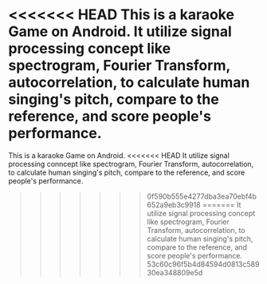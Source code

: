 <<<<<<< HEAD
This is a karaoke Game on Android. It utilize signal processing concept like spectrogram, Fourier Transform, autocorrelation, to calculate human singing's pitch, compare to the reference, and score people's performance.
=======
This is a karaoke Game on Android.
<<<<<<< HEAD
It utilize signal processing conncept like spectrogram, Fourier Transform, autocorrelation, to calculate human singing's pitch, compare to the reference, and score people's performance. 
>>>>>>> 0f590b555e4277dba3ea70ebf4b652a9eb3c9918
=======
It utilize signal processing concept like spectrogram, Fourier Transform, autocorrelation, to calculate human singing's pitch, compare to the reference, and score people's performance. 
>>>>>>> 53c60c96f5b4d84594d0813c58930ea348809e5d
